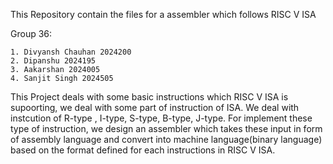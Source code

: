 This Repository contain the files for a assembler which follows RISC V ISA 

Group 36:

    1. Divyansh Chauhan 2024200
    2. Dipanshu 2024195
    3. Aakarshan 2024005
    4. Sanjit Singh 2024505
    
This Project deals with some basic instructions which RISC V ISA is supoorting, we deal with some part of instruction of ISA.
We deal with instcution of R-type , I-type, S-type, B-type, J-type. For implement these type of instruction, we design an assembler which takes these input in form of assembly language and convert into machine language(binary language) based on the format defined for each instructions in RISC V ISA.
